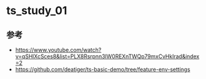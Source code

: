 # ts_study_01
## 参考
- https://www.youtube.com/watch?v=qSHlXcSces8&list=PLX8Rsrpnn3IW0REXnTWQp79mxCvHkIrad&index=2
- https://github.com/deatiger/ts-basic-demo/tree/feature-env-settings
